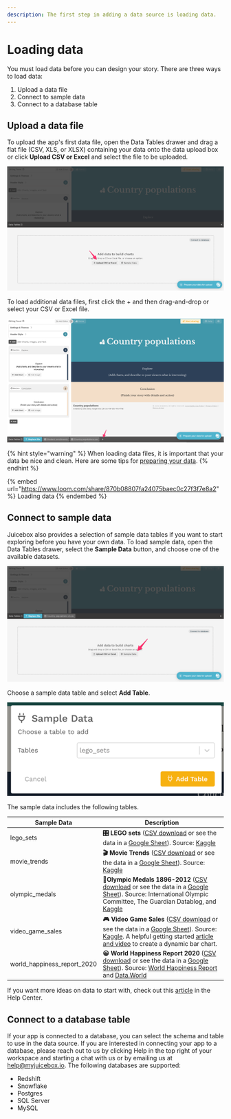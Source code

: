 ```yaml
---
description: The first step in adding a data source is loading data.
---
```


# Loading data

You must load data before you can design your story. There are three ways to load data:

1. Upload a data file
2. Connect to sample data
3. Connect to a database table

## Upload a data file

To upload the app's first data file, open the Data Tables drawer and drag a flat file (CSV, XLS, or XLSX) containing your data onto the data upload box or click **Upload CSV or Excel** and select the file to be uploaded.

![Add data by uploading a CSV or Excel file](<../../.gitbook/assets/image (371).png>)

To load additional data files, first click the + and then drag-and-drop or select your CSV or Excel file.

![Click the "+" in the Data Tables drawer to add additional data tables](<../../.gitbook/assets/image (401).png>)

{% hint style="warning" %}
When loading data files, it is important that your data be nice and clean. Here are some tips for [preparing your data](../design-tips/preparing-your-data.md).&#x20;
{% endhint %}

{% embed url="https://www.loom.com/share/870b08807fa24075baec0c27f3f7e8a2" %}
Loading data
{% endembed %}

## Connect to sample data

Juicebox also provides a selection of sample data tables if you want to start exploring before you have your own data. To load sample data, open the Data Tables drawer, select the **Sample Data** button, and choose one of the available datasets.&#x20;

![Load data by connecting to sample data](<../../.gitbook/assets/image (357).png>)

Choose a sample data table and select **Add Table**.

![](<../../.gitbook/assets/image (338) (1).png>)

The sample data includes the following tables.&#x20;

| Sample Data                    | Description                                                                                                                                                                                                                                                                                                                                                                                                                                                                                                                 |
| ------------------------------ | --------------------------------------------------------------------------------------------------------------------------------------------------------------------------------------------------------------------------------------------------------------------------------------------------------------------------------------------------------------------------------------------------------------------------------------------------------------------------------------------------------------------------- |
| lego\_sets                     |  **🎛 LEGO sets** ([CSV download](https://docs.google.com/spreadsheets/d/10lJ-WWUvI8A1ezdzK0NWvGp5hjKT73Nj2N9eccLQIqY/export?format=csv\&gid=0) or see the data in a [Google Sheet](https://docs.google.com/spreadsheets/d/10lJ-WWUvI8A1ezdzK0NWvGp5hjKT73Nj2N9eccLQIqY/edit#gid=0)). Source: [Kaggle](https://www.kaggle.com/mterzolo/lego-sets)                                                                                                                                                                           |
| movie\_trends                  |  **🎬 Movie Trends** ([CSV download](https://docs.google.com/spreadsheets/d/1FyPKMdoHskUyDLJzo66fq5LBZxwIcot-JWGakXz9D\_o/export?format=csv) or see the data in a [Google Sheet](https://docs.google.com/spreadsheets/d/1FyPKMdoHskUyDLJzo66fq5LBZxwIcot-JWGakXz9D\_o/)). Source: [Kaggle](https://www.kaggle.com)                                                                                                                                                                                                          |
| olympic\_medals                |  **🥇Olympic Medals 1896-2012** ([CSV download](https://docs.google.com/spreadsheets/d/1t5VH3Psl2O-ooo8vYPLkDplIWvUiYcQNeyJzVyiun98/export?format=csv\&gid=0) or see the data in a [Google Sheet](https://docs.google.com/spreadsheets/d/1t5VH3Psl2O-ooo8vYPLkDplIWvUiYcQNeyJzVyiun98/edit#gid=0)). Source: International Olympic Committee, The Guardian Datablog, and [Kaggle](https://www.kaggle.com/the-guardian/olympic-games)                                                                                         |
| video\_game\_sales             |  **🎮 Video Game Sales** ([CSV download](https://docs.google.com/spreadsheets/d/1HGTdSQF62dQMwyTCq71XcN5lO4cI9WzNIRthT1Uh\_eE/export?format=csv) or see the data in a [Google Sheet](https://docs.google.com/spreadsheets/d/1HGTdSQF62dQMwyTCq71XcN5lO4cI9WzNIRthT1Uh\_eE)). Source: [Kaggle](https://www.kaggle.com/gregorut/videogamesales). A helpful getting started [article and video](https://intercom.help/juiceboxdata/en/articles/4720121-simple-apps-dynamic-bar-chart-and-table) to create a dynamic bar chart. |
| world\_happiness\_report\_2020 | **😀 World Happiness Report 2020** ([CSV download](https://docs.google.com/spreadsheets/d/1UuRe1YL79gi8eeNDBM\_oHMFiXUDvw4F2IJ6p9SNtZXI/export?format=csv\&gid=6513579) or see the data in a [Google Sheet](https://docs.google.com/spreadsheets/d/1UuRe1YL79gi8eeNDBM\_oHMFiXUDvw4F2IJ6p9SNtZXI/edit#gid=6513579)). Source: [World Happiness Report](https://worldhappiness.report/ed/2020/) and [Data.World](https://data.world/makeovermonday)                                                                           |

If you want more ideas on data to start with, check out this [article](https://help.myjuicebox.io/en/articles/4346552-sample-data-to-get-started) in the Help Center.

## Connect to a database table

If your app is connected to a database, you can select the schema and table to use in the data source. If you are interested in connecting your app to a database, please reach out to us by clicking Help in the top right of your workspace and starting a chat with us or by emailing us at [help@myjuicebox.io](mailto:help@myjuicebox.io). The following databases are supported:

* Redshift
* Snowflake
* Postgres
* SQL Server
* MySQL

